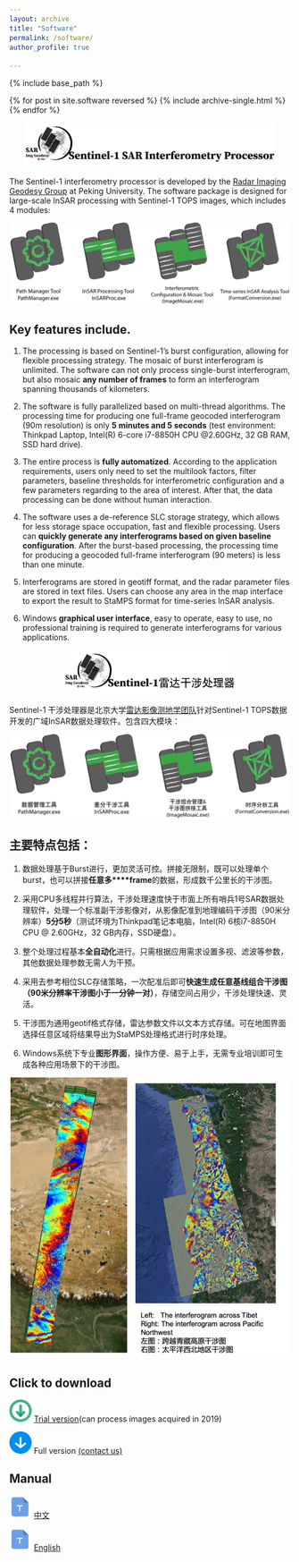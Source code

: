 ```yaml
---
layout: archive
title: "Software"
permalink: /software/
author_profile: true

---
```


{% include base_path %}

{% for post in site.software reversed %}
  {% include archive-single.html %}
{% endfor %}

 
<div style="text-align: center;"> <img src="/images/softwareTitleEn.png" alt="softwareTitleEn" height = "80"> </div>
 

The Sentinel-1 interferometry processor is developed by the [Radar Imaging Geodesy Group](https://sarimggeodesy.github.io/) at Peking University. The software package is designed for large-scale InSAR processing with Sentinel-1 TOPS images, which includes 4 modules:


<div style="text-align: center;"> <img src="/images/software_icons_EN.png" alt="software_icons_EN" width = "500"> </div>

 

## Key features include.

1. The processing is based on Sentinel-1’s burst configuration, allowing for flexible processing strategy. The mosaic of burst interferogram is unlimited. The software can not only process single-burst interferogram, but also mosaic **any number of frames** to form an interferogram spanning thousands of kilometers.

2. The software is fully parallelized based on multi-thread algorithms. The processing time for producing one full-frame geocoded interferogram (90m resolution) is only **5 minutes and 5 seconds** (test environment: Thinkpad Laptop, Intel(R) 6-core i7-8850H CPU @2.60GHz, 32 GB RAM, SSD hard drive).

3. The entire process is **fully automatized**. According to the application requirements, users only need to set the multilook factors, filter parameters, baseline thresholds for interferometric configuration and a few parameters regarding to the area of interest. After that, the data processing can be done without human interaction.

4. The software uses a de-reference SLC storage strategy, which allows for less storage space occupation, fast and flexible processing. Users can **quickly generate any interferograms based on given baseline configuration**. After the burst-based processing, the processing time for producing a geocoded full-frame interferogram (90 meters) is less than one minute.

5. Interferograms are stored in geotiff format, and the radar parameter files are stored in text files. Users can choose any area in the map interface to export the result to StaMPS format for time-series InSAR analysis.

6. Windows **graphical user interface**, easy to operate, easy to use, no professional training is required to generate interferograms for various applications.

 

 <div style="text-align: center;"> <img src="/images/softwareTitleCn.png" alt="softwareTitleCn" height = "80"> </div>

Sentinel-1 干涉处理器是北京大学[雷达影像测地学团队](https://sarimggeodesy.github.io/)针对Sentinel-1 TOPS数据开发的广域InSAR数据处理软件。包含四大模块：  

 
<div style="text-align: center;"> <img src="/images/software_icons_CN.png" alt="software_icons_CN" width = "500"> </div>

 

## 主要特点包括：

1. 数据处理基于Burst进行，更加灵活可控。拼接无限制，既可以处理单个burst，也可以拼接**任意多****frame**的数据，形成数千公里长的干涉图。

2. 采用CPU多线程并行算法，干涉处理速度快于市面上所有哨兵1号SAR数据处理软件，处理一个标准副干涉影像对，从影像配准到地理编码干涉图（90米分辨率）**5****分5****秒**（测试环境为Thinkpad笔记本电脑，Intel(R) 6核i7-8850H CPU @ 2.60GHz，32 GB内存，SSD硬盘）。

3. 整个处理过程基本**全自动化**进行。只需根据应用需求设置多视、滤波等参数，其他数据处理参数无需人为干预。

4. 采用去参考相位SLC存储策略，一次配准后即可**快速生成任意基线组合干涉图（****90****米分辨率干涉图小于一分钟一对）**，存储空间占用少，干涉处理快速、灵活。

5. 干涉图为通用geotif格式存储，雷达参数文件以文本方式存储。可在地图界面选择任意区域将结果导出为StaMPS处理格式进行时序处理。

6. Windows系统下专业**图形界面**，操作方便、易于上手，无需专业培训即可生成各种应用场景下的干涉图。  

<div style="text-align: center;"> <img src="/images/software_cases.jpg" alt="software_cases" width = "500"> </div>  

## Click to download

<img src="/images/Trial version logo.png" width = "40" height = "40" /> [Trial version](https://github.com/Wu-Patrick/MyDownload/raw/master/Sentinel-1Processor-PublicRelease.zip)(can process images acquired in 2019)

<img src="/images/Full version logo.png" width = "40" height = "40" /> Full version [(contact us)](mailto:wang.teng@pku.edu.cn)

## Manual

<img src="/images/manual logo.png" width = "40" height = "40" /> [中文](/files/哨兵1数据处理软件手册-v1.0.pdf)

<img src="/images/manual logo.png" width = "40" height = "40" /> [English](/files/Sentinel1Processor_Mannual-v1.0.pdf)

